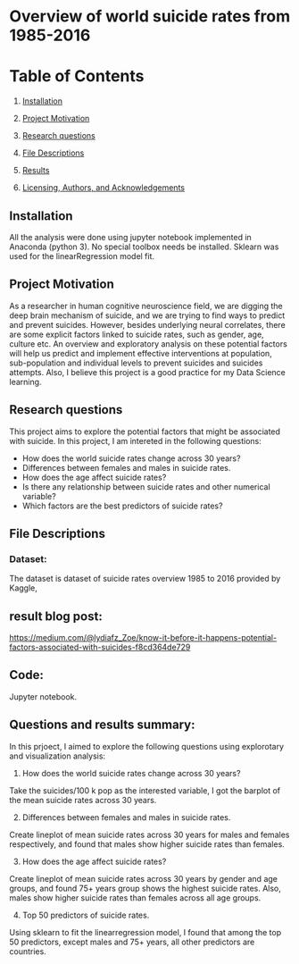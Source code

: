# Overview of world suicide rates from 1985-2016

# Table of Contents

1. [Installation](#instal)

2. [Project Motivation](#motive)

3. [Research questions](#topic)

4. [File Descriptions](#files)

5. [Results](#Results)

6. [Licensing, Authors, and Acknowledgements](#terms)

<a name = "install"></a>
## Installation
All the analysis were done using jupyter notebook implemented in Anaconda (python 3). No special toolbox needs be installed. Sklearn was used for the linearRegression model fit.

<a name = "motive"></a>

## Project Motivation

As a researcher in human cognitive neuroscience field, we are digging the deep brain mechanism of suicide, and we are trying to find ways to predict and prevent suicides. However, besides underlying neural correlates, there are some explicit factors linked to suicide rates, such as gender, age, culture etc. An overview and exploratory analysis on these potential factors will help us predict and implement effective interventions at population, sub-population and individual levels to prevent suicides and suicides attempts. Also, I believe this project is a good practice for my Data Science learning.

<a name = "topic"></a>

## Research questions
This project aims to explore the potential factors that might be associated with suicide. In this project, I am intereted in the following questions:
- How does the world suicide rates change across 30 years?
- Differences between females and males in suicide rates.
- How does the age affect suicide rates?
- Is there any relationship between suicide rates and other numerical variable?
- Which factors are the best predictors of suicide rates?

<a name = "file"></a>

## File Descriptions

### Dataset:

The dataset is dataset of suicide rates overview 1985 to 2016 provided by Kaggle,

## result blog post:

https://medium.com/@lydiafz_Zoe/know-it-before-it-happens-potential-factors-associated-with-suicides-f8cd364de729

## Code:

Jupyter notebook.

## Questions and results summary:

In this prjoect, I aimed to explore the following questions using explorotary and visualization analysis:

1. How does the world suicide rates change across 30 years?

Take the suicides/100 k pop as the interested variable, I got the barplot of the mean suicide rates across 30 years.

2. Differences between females and males in suicide rates.

Create lineplot of mean suicide rates across 30 years for males and females respectively, and found that males show higher suicide rates than females.

3. How does the age affect suicide rates?

Create lineplot of mean suicide rates across 30 years by gender and age groups, and found 75+ years group shows the highest suicide rates. Also, males show higher suicide rates than females across all age groups.

4. Top 50 predictors of suicide rates.

Using sklearn to fit the linearregression model, I found that among the top 50 predictors, except males and 75+ years, all other predictors are countries.

